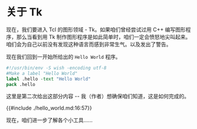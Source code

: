 # 关于 Tk

现在，我们要进入 Tcl 的图形领域 - Tk。如果咱们曾经尝试过用 C++ 编写图形程序，那么当看到用 Tk 制作图形程序是如此简单时，咱们一定会愤怒地尖叫起来。咱们会为自己以前没有发现这种语言而感到非常生气。以及发出了警告。


现在我们回到一开始所给出的 `Hello World` 程序。


```tcl
#!/usr/bin/env -S wish -encoding utf-8
#Make a label "Hello World"
label .hello -text "Hello World"
pack .hello
```

这里是第二次给出这部分内容 -- 我（作者）想确保咱们知道，这是如何完成的。


{{#include ./hello_world.md:16:57}}


现在，咱们进一步了解各个小工具......
